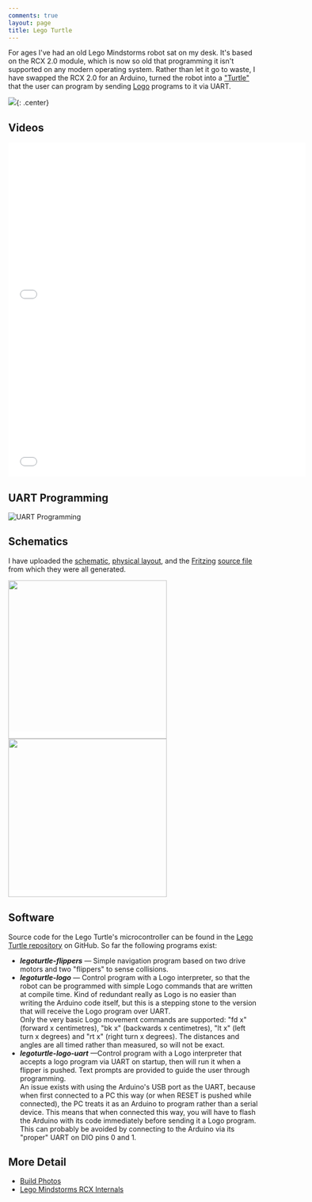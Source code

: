 ```yaml
---
comments: true
layout: page
title: Lego Turtle
---
```


For ages I've had an old Lego Mindstorms robot sat on my desk. It's based on the RCX 2.0 module, which is now so old that programming it isn't supported on any modern operating system. Rather than let it go to waste, I have swapped the RCX 2.0 for an Arduino, turned the robot into a ["Turtle"](https://en.wikipedia.org/wiki/Turtle_%28robot%29) that the user can program by sending [Logo](https://en.wikipedia.org/wiki/Logo_programming_language) programs to it via UART.

![](https://files.ianrenton.com/sites/legoturtle/legoturtle.png){: .center}

## Videos

<iframe src="//player.vimeo.com/video/88391233" width="600" height="338" frameborder="0" webkitallowfullscreen mozallowfullscreen allowfullscreen></iframe> <iframe src="//player.vimeo.com/video/88480999" width="600" height="338" frameborder="0" webkitallowfullscreen mozallowfullscreen allowfullscreen></iframe>

## UART Programming

![UART Programming](https://files.ianrenton.com/sites/legoturtle/logo-uart-screen.png)

## Schematics

I have uploaded the <a href="//files.ianrenton.com/sites/legoturtle/legoturtle_schem.png">schematic</a>, <a href="//files.ianrenton.com/sites/legoturtle/legoturtle_bb.png">physical layout</a>, and the <a href="http://fritzing.org">Fritzing</a> <a href="//files.ianrenton.com/sites/legoturtle/legoturtle.fzz">source file</a> from which they were all generated.

<a href="//files.ianrenton.com/sites/legoturtle/legoturtle_schem.png" style="padding:0; background-color: white;"><img src="//files.ianrenton.com/sites/legoturtle/legoturtle_schem.png" width="320px"/></a> <a href="//files.ianrenton.com/sites/legoturtle/legoturtle_bb.png" style="padding:0; background-color: white;"><img src="//files.ianrenton.com/sites/legoturtle/legoturtle_bb.png" width="320px"/></a>

## Software

Source code for the Lego Turtle's microcontroller can be found in the <a href="https://github.com/ianrenton/legoturtle">Lego Turtle repository</a> on GitHub. So far the following programs exist:

* ***legoturtle-flippers*** &mdash; Simple navigation program based on two drive motors and two "flippers" to sense collisions.
* ***legoturtle-logo*** &mdash; Control program with a Logo interpreter, so that the robot can be programmed with simple Logo commands that are written at compile time. Kind of redundant really as Logo is no easier than writing the Arduino code itself, but this is a stepping stone to the version that will receive the Logo program over UART.<br/>Only the very basic Logo movement commands are supported: "fd x" (forward x centimetres), "bk x" (backwards x centimetres), "lt x" (left turn x degrees) and "rt x" (right turn x degrees). The distances and angles are all timed rather than measured, so will not be exact.
* ***legoturtle-logo-uart*** &mdash;Control program with a Logo interpreter that accepts a logo program via UART on startup, then will run it when a flipper is pushed. Text prompts are provided to guide the user through programming.<br/>An issue exists with using the Arduino's USB port as the UART, because when first connected to a PC this way (or when RESET is pushed while connected), the PC treats it as an Arduino to program rather than a serial device. This means that when connected this way, you will have to flash the Arduino with its code immediately before sending it a Logo program. This can probably be avoided by connecting to the Arduino via its "proper" UART on DIO pins 0 and 1.

## More Detail

* [Build Photos](./lego-turtle-build-photos)
* [Lego Mindstorms RCX Internals](./lego-mindstorms-rcx-internals)
